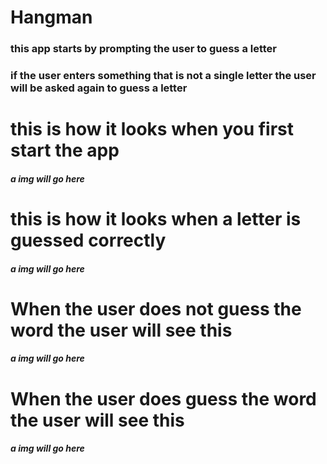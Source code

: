 # Hangman

### this app starts by prompting the user to guess a letter
### if the user enters something that is not a single letter the user will be asked again to guess a letter

# this is how it looks when you first start the app
##### a img will go here 

# this is how it looks when a letter is guessed correctly
##### a img will go here 

# When the user does not guess the word the user will see this
##### a img will go here 

# When the user does guess the word the user will see this
##### a img will go here 